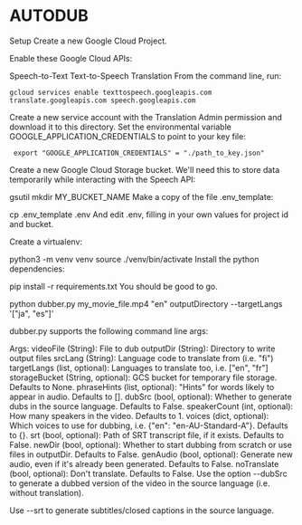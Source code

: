 # AUTODUB
Setup
Create a new Google Cloud Project.

Enable these Google Cloud APIs:

Speech-to-Text
Text-to-Speech
Translation
From the command line, run:

    gcloud services enable texttospeech.googleapis.com translate.googleapis.com speech.googleapis.com    
Create a new service account with the Translation Admin permission and download it to this directory. Set the environmental variable GOOGLE_APPLICATION_CREDENTIALS to point to your key file:

     export "GOOGLE_APPLICATION_CREDENTIALS" = "./path_to_key.json"
Create a new Google Cloud Storage bucket. We'll need this to store data temporarily while interacting with the Speech API:

 gsutil mkdir MY_BUCKET_NAME
Make a copy of the file .env_template:

 cp .env_template .env
And edit .env, filling in your own values for project id and bucket.

Create a virtualenv:

 python3 -m venv venv
 source ./venv/bin/activate
Install the python dependencies:

 pip install -r requirements.txt
You should be good to go.

 python dubber.py my_movie_file.mp4 "en" outputDirectory --targetLangs '["ja", "es"]'
 
 dubber.py supports the following command line args:

Args:
    videoFile (String): File to dub
    outputDir (String): Directory to write output files
    srcLang (String): Language code to translate from (i.e. "fi")
    targetLangs (list, optional): Languages to translate too, i.e. ["en", "fr"]
    storageBucket (String, optional): GCS bucket for temporary file storage. Defaults to None.
    phraseHints (list, optional): "Hints" for words likely to appear in audio. Defaults to [].
    dubSrc (bool, optional): Whether to generate dubs in the source language. Defaults to False.
    speakerCount (int, optional): How many speakers in the video. Defaults to 1.
    voices (dict, optional): Which voices to use for dubbing, i.e. {"en": "en-AU-Standard-A"}. Defaults to {}.
    srt (bool, optional): Path of SRT transcript file, if it exists. Defaults to False.
    newDir (bool, optional): Whether to start dubbing from scratch or use files in outputDir. Defaults to False.
    genAudio (bool, optional): Generate new audio, even if it's already been generated. Defaults to False.
    noTranslate (bool, optional): Don't translate. Defaults to False.
Use the option --dubSrc to generate a dubbed version of the video in the source language (i.e. without translation).

Use --srt to generate subtitles/closed captions in the source language.
